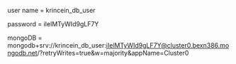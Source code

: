 user name = krincein_db_user 

password = iIelMTyWId9gLF7Y


mongoDB = mongodb+srv://krincein_db_user:iIelMTyWId9gLF7Y@cluster0.bexn386.mongodb.net/?retryWrites=true&w=majority&appName=Cluster0
